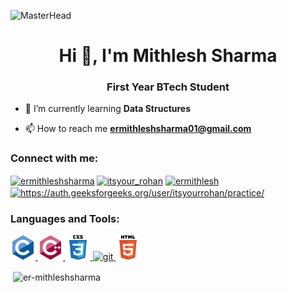 ![MasterHead](https://media-private.canva.com/ZYY9U/MAE-JVZYY9U/1/s3.png?X-Amz-Algorithm=AWS4-HMAC-SHA256&X-Amz-Credential=AKIAJWF6QO3UH4PAAJ6Q%2F20220416%2Fus-east-1%2Fs3%2Faws4_request&X-Amz-Date=20220416T190624Z&X-Amz-Expires=79687&X-Amz-Signature=abe6bde83c4380a8be7f186925d7082c0bd1c6f4b3fa1633f3e6e52ab1011a4e&X-Amz-SignedHeaders=host&response-expires=Sun%2C%2017%20Apr%202022%2017%3A14%3A31%20GMT)
<h1 align="center">Hi 👋, I'm Mithlesh Sharma</h1>
<h3 align="center">First Year BTech Student</h3>

- 🌱 I’m currently learning **Data Structures**

- 📫 How to reach me **ermithleshsharma01@gmail.com**

<h3 align="left">Connect with me:</h3>
<p align="left">
<a href="https://linkedin.com/in/ermithleshsharma" target="blank"><img align="center" src="https://raw.githubusercontent.com/rahuldkjain/github-profile-readme-generator/master/src/images/icons/Social/linked-in-alt.svg" alt="ermithleshsharma" height="30" width="40" /></a>
<a href="https://www.hackerrank.com/itsyour_rohan" target="blank"><img align="center" src="https://raw.githubusercontent.com/rahuldkjain/github-profile-readme-generator/master/src/images/icons/Social/hackerrank.svg" alt="itsyour_rohan" height="30" width="40" /></a>
<a href="https://www.leetcode.com/ermithlesh" target="blank"><img align="center" src="https://raw.githubusercontent.com/rahuldkjain/github-profile-readme-generator/master/src/images/icons/Social/leet-code.svg" alt="ermithlesh" height="30" width="40" /></a>
<a href="https://auth.geeksforgeeks.org/user/https://auth.geeksforgeeks.org/user/itsyourrohan/practice/" target="blank"><img align="center" src="https://raw.githubusercontent.com/rahuldkjain/github-profile-readme-generator/master/src/images/icons/Social/geeks-for-geeks.svg" alt="https://auth.geeksforgeeks.org/user/itsyourrohan/practice/" height="30" width="40" /></a>
</p>

<h3 align="left">Languages and Tools:</h3>
<p align="left"> <a href="https://www.cprogramming.com/" target="_blank" rel="noreferrer"> <img src="https://raw.githubusercontent.com/devicons/devicon/master/icons/c/c-original.svg" alt="c" width="40" height="40"/> </a> <a href="https://www.w3schools.com/cpp/" target="_blank" rel="noreferrer"> <img src="https://raw.githubusercontent.com/devicons/devicon/master/icons/cplusplus/cplusplus-original.svg" alt="cplusplus" width="40" height="40"/> </a> <a href="https://www.w3schools.com/css/" target="_blank" rel="noreferrer"> <img src="https://raw.githubusercontent.com/devicons/devicon/master/icons/css3/css3-original-wordmark.svg" alt="css3" width="40" height="40"/> </a> <a href="https://git-scm.com/" target="_blank" rel="noreferrer"> <img src="https://www.vectorlogo.zone/logos/git-scm/git-scm-icon.svg" alt="git" width="40" height="40"/> </a> <a href="https://www.w3.org/html/" target="_blank" rel="noreferrer"> <img src="https://raw.githubusercontent.com/devicons/devicon/master/icons/html5/html5-original-wordmark.svg" alt="html5" width="40" height="40"/> </a> </p>

<p>&nbsp;<img align="center" src="https://github-readme-stats.vercel.app/api?username=er-mithleshsharma&show_icons=true&locale=en" alt="er-mithleshsharma" /></p>
